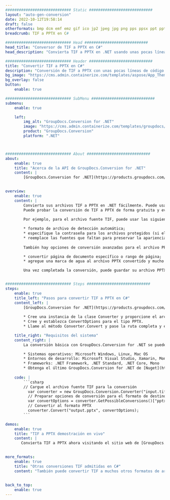 ```yaml
---
############################# Static ############################
layout: "auto-gen-conversion"
date: 2022-10-12T19:58:14
draft: false
otherformats: bmp dcm emf emz gif ico jp2 jpeg jpg png pps ppsx ppt pptx psb psd svg svgz tga tif tiff webp wmf wmz
breadcrumb: TIF a PPTX en C#

############################# Head ############################
head_title: "Conversor de TIF a PPTX en C#"
head_description: "Convierta TIF a PPTX en .NET usando unas pocas líneas de código. Utilice la API de conversión de documentos de GroupDocs para convertir más de 160 formatos de archivo."

############################# Header ############################
title: "Convertir TIF a PPTX en C#"
description: "Conversión de TIF a PPTX con unas pocas líneas de código .NET"
bg_image: "https://cms.admin.containerize.com/templates/aspose/App_Themes/V3/images/bg/header1.png"
bg_overlay: false
button:
    enable: true

############################# SubMenu ############################
submenu:
    enable: true

    left:
        img_alt: "GroupDocs.Conversion for .NET"
        image: "https://cms.admin.containerize.com/templates/groupdocs/images/product-logos/90x90-noborder/groupdocs-conversion-net.png"
        product: "GroupDocs.Conversion"
        platform: ".NET"



############################# About ############################
about:
    enable: true
    title: "Acerca de la API de GroupDocs.Conversion for .NET"
    content: |
        [GroupDocs.Conversion for .NET](https://products.groupdocs.com/conversion/net/) se puede usar para convertir Microsoft Word, Excel, PowerPoint, PDF, Visio y otros formatos. GroupDocs.Conversion es una API independiente que es adecuada para sistemas internos y de back-end donde se requiere un alto rendimiento. No depende de ningún software como Microsoft u Open Office.
    

overview:
    enable: true
    content: |
        Convierta sus archivos TIF a PPTX en .NET fácilmente. Puede usar solo un par de líneas de código C# en cualquier plataforma de su elección, como Windows, Linux, macOS.
        Puede probar la conversión de TIF a PPTX de forma gratuita y evaluar la calidad de los resultados de la conversión. Junto con los escenarios de conversión de archivos simples, puede probar opciones más avanzadas para cargar el archivo de origen TIF y para guardar el resultado de salida PPTX. 
        
        Por ejemplo, para el archivo fuente TIF, puede usar las siguientes opciones de carga:

        * formato de archivo de detección automática;
        * especifique la contraseña para los archivos protegidos (si el formato de archivo lo admite);
        * reemplace las fuentes que faltan para preservar la apariencia del documento.
        
        También hay opciones de conversión avanzadas para el archivo PPTX:

        * convertir página de documento específico o rango de página;
        * agregue una marca de agua al archivo PPTX convertido y mucho más.

        Una vez completada la conversión, puede guardar su archivo PPTX en la ruta del archivo local o en cualquier almacenamiento de terceros como FTP, Amazon S3, Google Drive, Dropbox, etc. Tenga en cuenta que para convertir TIF a PPTX no es necesario instalar ningún software adicional, como MS Office, Open Office, Adobe Acrobat Reader, etc.


############################# Steps ############################
steps:
    enable: true
    title_left: "Pasos para convertir TIF a PPTX en C#"
    content_left: |
        [GroupDocs.Conversion for .NET](https://products.groupdocs.com/conversion/net/) facilita a los desarrolladores convertir un archivo TIF a PPTX con unas pocas líneas de código.
        
        * Cree una instancia de la clase Converter y proporcione el archivo TIF con la ruta completa
        * Cree y establezca ConvertOptions para el tipo PPTX.
        * Llame al método Converter.Convert y pase la ruta completa y el formato (PPTX) como parámetro

    title_right: "Requisitos del sistema"
    content_right: |
        La conversión básica con GroupDocs.Conversion for .NET se puede realizar en unos pocos pasos simples. Nuestras API son compatibles con todas las principales plataformas y sistemas operativos. Antes de ejecutar el código a continuación, asegúrese de tener instalados los siguientes requisitos previos en su sistema.

        * Sistemas operativos: Microsoft Windows, Linux, Mac OS
        * Entornos de desarrollo: Microsoft Visual Studio, Xamarin, MonoDevelop
        * Frameworks: .NET Framework, .NET Standard, .NET Core, Mono
        * Obtenga el último GroupDocs.Conversion for .NET de [Nuget](https://www.nuget.org/packages/groupdocs.conversion)
         
    code: |
        ```csharp    
        // Cargue el archivo fuente TIF para la conversión
          var converter = new GroupDocs.Conversion.Converter("input.tif");
          // Preparar opciones de conversión para el formato de destino PPTX
          var convertOptions = converter.GetPossibleConversions()["pptx"].ConvertOptions;
          // Convertir al formato PPTX
          converter.Convert("output.pptx", convertOptions);
        ```

demos:
    enable: true
    title: "TIF a PPTX demostración en vivo"
    content: |
       Convierta TIF a PPTX ahora visitando el sitio web de [GroupDocs.Conversion App](https://products.groupdocs.app/conversion/family). La demostración en línea tiene las siguientes ventajas
          

more_formats:
    enable: true
    title: "Otras conversiones TIF admitidas en C#"
    content: "También puede convertir TIF a muchos otros formatos de archivo. Consulte la lista a continuación."
       
       
back_to_top:
    enable: true
---
```

